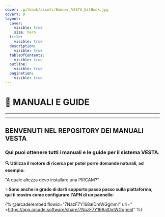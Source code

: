 ```yaml
---
cover: .gitbook/assets/Banner_VESTA_GitBook.jpg
coverY: 0
layout:
  cover:
    visible: true
    size: hero
  title:
    visible: true
  description:
    visible: true
  tableOfContents:
    visible: true
  outline:
    visible: true
  pagination:
    visible: true
---
```


# 📙 MANUALI E GUIDE

***

***

## BENVENUTI NEL REPOSITORY DEI MANUALI VESTA

### Qui puoi ottenere tutti i manuali e le guide per il sistema VESTA.

**🔍 Utilizza il motore di ricerca per poter porre domande naturali, ad esempio:**

"A quale altezza devo installare una PIRCAM?"

✨**Sono anche in grado di darti supporto passo passo sulla piattaforma, qui ti mostro come configurare l'APN di un pannello:**

{% @arcade/embed flowid="7NazF7Y168alDmWGgmmI" url="<https://app.arcade.software/share/7NazF7Y168alDmWGgmmI" %}

